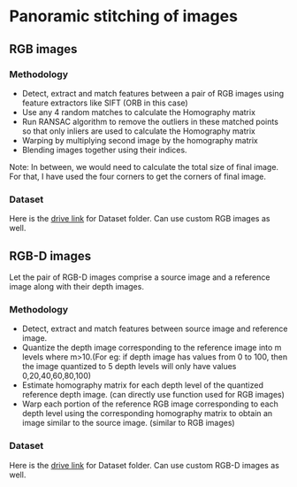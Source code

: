 # Panoramic stitching of images

## RGB images

### Methodology
* Detect, extract and match features between a pair of RGB images using feature extractors like SIFT (ORB in this case)
* Use any 4 random matches to calculate the Homography matrix
* Run RANSAC algorithm to remove the outliers in these matched points so that only inliers are used to calculate the Homography matrix
* Warping by multiplying second image by the homography matrix
* Blending images together using their indices.

Note: In between, we would need to calculate the total size of final image. For that, I have used the four corners to get the corners of final image. 

### Dataset
Here is the [drive link](https://drive.google.com/file/d/1sGatCBjhLzxrrQ501NiN0vqGWBr3qyw2/view) for Dataset folder. Can use custom RGB images as well.

## RGB-D images
Let the pair of RGB-D images comprise a source image and a reference image along with their depth images.
### Methodology
* Detect, extract and match features between source image and reference image.
* Quantize the depth image corresponding to the reference image into m levels where m>10.(For eg: if depth image has values from 0 to 100, then the image quantized to 5 depth levels will only have values 0,20,40,60,80,100)
* Estimate homography matrix for each depth level of the quantized reference depth image. (can directly use function used for RGB images)
* Warp each portion of the reference RGB image corresponding to each depth level using the corresponding homography matrix to obtain an image similar to the source image. (similar to RGB images)

### Dataset
Here is the [drive link](https://drive.google.com/file/d/14e5UwvNMpWNjgP36_nf5EMCPdsmsV6lP/view) for Dataset folder. Can use custom RGB-D images as well.
